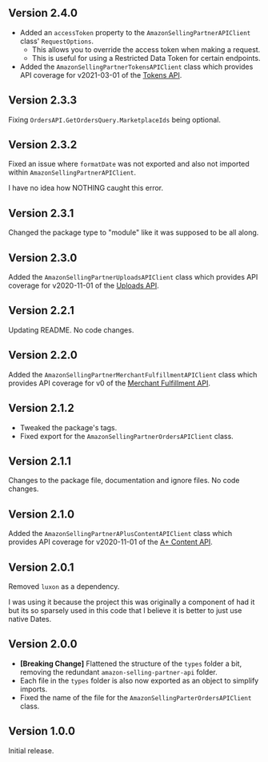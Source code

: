 ## Version 2.4.0

* Added an `accessToken` property to the `AmazonSellingPartnerAPIClient` class' `RequestOptions`.
	* This allows you to override the access token when making a request.
	* This is useful for using a Restricted Data Token for certain endpoints.
* Added the `AmazonSellingPartnerTokensAPIClient` class which provides API coverage for v2021-03-01 of the [Tokens API](https://developer-docs.amazon.com/sp-api/docs/tokens-api-v2021-03-01-reference).

## Version 2.3.3
Fixing `OrdersAPI.GetOrdersQuery.MarketplaceIds` being optional.

## Version 2.3.2
Fixed an issue where `formatDate` was not exported and also not imported within `AmazonSellingPartnerAPIClient`.

I have no idea how NOTHING caught this error.

## Version 2.3.1
Changed the package type to "module" like it was supposed to be all along.

## Version 2.3.0
Added the `AmazonSellingPartnerUploadsAPIClient` class which provides API coverage for v2020-11-01 of the [Uploads API](https://developer-docs.amazon.com/sp-api/docs/uploads-api-reference).

## Version 2.2.1
Updating README. No code changes.

## Version 2.2.0
Added the `AmazonSellingPartnerMerchantFulfillmentAPIClient` class which provides API coverage for v0 of the [Merchant Fulfillment API](https://developer-docs.amazon.com/sp-api/docs/merchant-fulfillment-api-v0-reference).

## Version 2.1.2

* Tweaked the package's tags.
* Fixed export for the `AmazonSellingPartnerOrdersAPIClient` class.

## Version 2.1.1
Changes to the package file, documentation and ignore files. No code changes.

## Version 2.1.0
Added the `AmazonSellingPartnerAPlusContentAPIClient` class which provides API coverage for v2020-11-01 of the [A+ Content API](https://developer-docs.amazon.com/sp-api/docs/selling-partner-api-for-a-content-management).

## Version 2.0.1
Removed `luxon` as a dependency.

I was using it because the project this was originally a component of had it but its so sparsely used in this code that I believe it is better to just use native Dates.

## Version 2.0.0

* **[Breaking Change]** Flattened the structure of the `types` folder a bit, removing the redundant `amazon-selling-partner-api` folder.
* Each file in the `types` folder is also now exported as an object to simplify imports.
* Fixed the name of the file for the `AmazonSellingParterOrdersAPIClient` class.

## Version 1.0.0
Initial release.